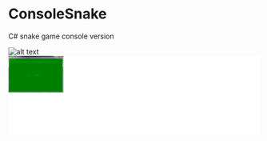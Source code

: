 # ConsoleSnake
C# snake game console version

![alt text](https://raw.githubusercontent.com/KevinZhang19870314/ConsoleSnake/blob/master/Snake/Snapshot.png)
![alt text](https://github.com/KevinZhang19870314/ConsoleSnake/blob/master/Snake/Snapshot.png)
